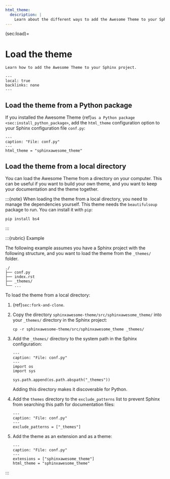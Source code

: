 ```yaml
---
html_theme:
  description: |
    Learn about the different ways to add the Awesome Theme to your Sphinx project.
---
```


(sec:load)=

# Load the theme

```{rst-class} lead
Learn how to add the Awesome Theme to your Sphinx project.
```

```{contents} On this page
---
local: true
backlinks: none
---
```

## Load the theme from a Python package

If you installed the Awesome Theme {ref}`as a Python package <sec:install_python_package>`,
add the `html_theme` configuration option to your Sphinx configuration file `conf.py`:

```{code-block} python
---
caption: "File: conf.py"
---
html_theme = "sphinxawesome_theme"
```

## Load the theme from a local directory

You can load the Awesome Theme from a directory on your computer. This can be useful if you
want to build your own theme, and you want to keep your documentation and the theme
together.

:::{note}
When loading the theme from a local directory, you need to manage the dependencies
yourself. This theme needs the `beautifulsoup` package to run. You can install it with
`pip`:

```shell-session
pip install bs4
```

:::

:::{rubric} Example

The following example assumes you have a Sphinx project with the following structure,
and you want to load the theme from the `_themes/` folder.

```shell-session
./
├── conf.py
├── index.rst
├── _themes/
└── ...
```

To load the theme from a local directory:

1. {ref}`sec:fork-and-clone`.

1. Copy the directory `sphinxawesome-theme/src/sphinxawesome_theme/` into your
   `_themes/` directory in the Sphinx project:

   ```shell-session
   cp -r sphinxawesome-theme/src/sphinxawesome_theme _themes/
   ```

1. Add the `_themes/` directory to the system path in the Sphinx configuration:

   ```{code-block} python
   ---
   caption: "File: conf.py"
   ---
   import os
   import sys

   sys.path.append(os.path.abspath("_themes"))
   ```

   Adding this directory makes it discoverable for Python.

1. Add the `themes` directory to the `exclude_patterns` list to prevent Sphinx from
   searching this path for documentation files:

   ```{code-block} python
   ---
   caption: "File: conf.py"
   ---
   exclude_patterns = ["_themes"]
   ```

1. Add the theme as an extension and as a theme:

   ```{code-block} python
   ---
   caption: "File: conf.py"
   ---
   extensions = ["sphinxawesome_theme"]
   html_theme = "sphinxawesome_theme"
   ```

:::
